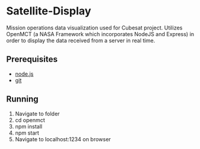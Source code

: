 # Satellite-Display

Mission operations data visualization used for Cubesat project. Utilizes OpenMCT (a NASA Framework which incorporates NodeJS and Express) in order to display the data received from a server in real time.

## Prerequisites 

- [node.js](https://nodejs.org/en/)
- [git](https://git-scm.com/)


## Running 

1. Navigate to folder
2. cd openmct
3. npm install 
4. npm start 
5. Navigate to localhost:1234 on browser
